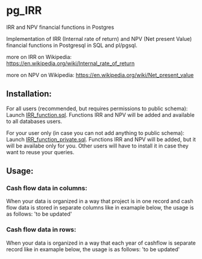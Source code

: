 # pg_IRR
IRR and NPV financial functions in Postgres


Implementation of IRR (Internal rate of return) and NPV (Net present Value) financial functions in Postgresql in SQL and pl/pgsql.

more on IRR on Wikipedia:
https://en.wikipedia.org/wiki/Internal_rate_of_return

more on NPV on Wikipedia:
https://en.wikipedia.org/wiki/Net_present_value

## Installation:
For all users (recommended, but requires permissions to public schema):
Launch [IRR_function.sql](IRR_function.sql). Functions IRR and NPV will be added and available to all databases users.

For your user only (in case you can not add anything to public schema):
Launch [IRR_function_private.sql](IRR_function_private.sql). Functions IRR and NPV will be added, but it will be availabe only for you. Other users will have to install it in case they want to reuse your queries.

## Usage:

### Cash flow data in columns:
When your data is organized in a way that project is in one record and cash flow data is stored in separate columns like in examaple below, the usage is as follows:
'to be updated'

### Cash flow data in rows:
When your data is organized in a way that each year of cashflow is separate record like in examaple below, the usage is as follows:
'to be updated'
